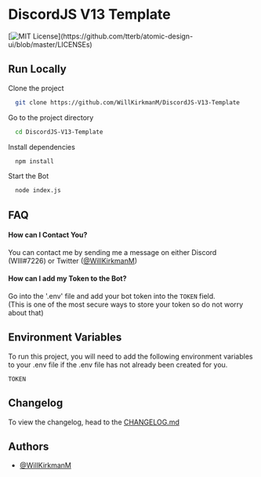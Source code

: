
# DiscordJS V13 Template 
[![MIT License](https://img.shields.io/apm/l/atomic-design-ui.svg?)](https://github.com/tterb/atomic-design-ui/blob/master/LICENSEs)
## Run Locally

Clone the project

```bash
  git clone https://github.com/WillKirkmanM/DiscordJS-V13-Template
```

Go to the project directory

```bash
  cd DiscordJS-V13-Template
```

Install dependencies

```bash
  npm install
```

Start the Bot

```bash
  node index.js
```


## FAQ

#### How can I Contact You?

You can contact me by sending me a message on either Discord (WIll#7226) or Twitter ([@WillKirkmanM](https://twitter.com/WillKirkmanM))

#### How can I add my Token to the Bot?

Go into the '.env' file and add your bot token into the `TOKEN` field.  
(This is one of the most secure ways to store your token so do not worry about that)


## Environment Variables

To run this project, you will need to add the following environment variables to your .env file if the .env file has not already been created for you.

`TOKEN`

## Changelog
To view the changelog, head to the [CHANGELOG.md](https://github.com/WillKirkmanM/DiscordJS-V13-Template/blob/main/CHANGELOG.md)

## Authors

- [@WillKirkmanM](https://www.github.com/WillKirkmanM)

